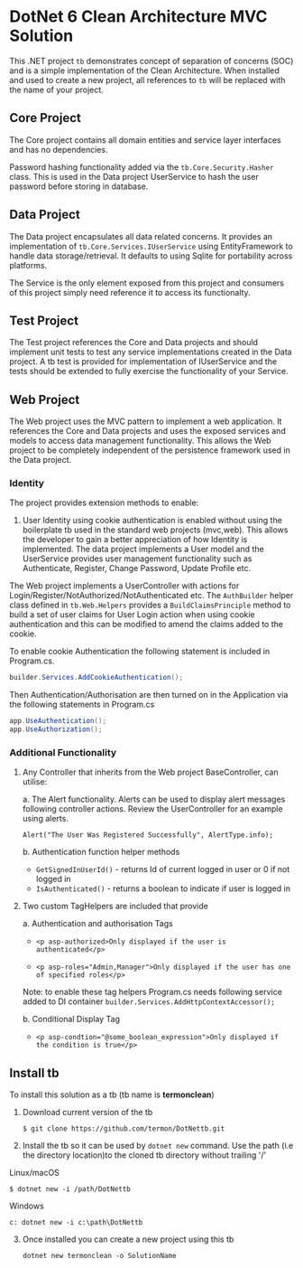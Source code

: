 
DotNet 6 Clean Architecture MVC Solution
========================================

This .NET project `tb` demonstrates concept of separation of concerns (SOC) and is a simple implementation of the Clean Architecture. When installed and used to create a new project, all references to ```tb``` will be replaced with the name of your project.

## Core Project

The Core project contains all domain entities and service layer interfaces and has no dependencies.

Password hashing functionality added via the ```tb.Core.Security.Hasher``` class. This is used in the Data project UserService to hash the user password before storing in database.

## Data Project

The Data project encapsulates all data related concerns. It provides an implementation of ```tb.Core.Services.IUserService``` using EntityFramework to handle data storage/retrieval. It defaults to using Sqlite for portability across platforms.

The Service is the only element exposed from this project and consumers of this project simply need reference it to access its functionalty.

## Test Project

The Test project references the Core and Data projects and should implement unit tests to test any service implementations created in the Data project. A tb test is provided for implementation of IUserService and the tests should be extended to fully exercise the functionality of your Service.

## Web Project

The Web project uses the MVC pattern to implement a web application. It references the Core and Data projects and uses the exposed services and models to access data management functionality. This allows the Web project to be completely independent of the persistence framework used in the Data project.

### Identity

The project provides extension methods to enable:

1. User Identity using cookie authentication is enabled without using the boilerplate tb used in the standard web projects (mvc,web). This allows the developer to gain a better appreciation of how Identity is implemented. The data project implements a User model and the UserService provides user management functionality such as Authenticate, Register, Change Password, Update Profile etc.

The Web project implements a UserController with actions for Login/Register/NotAuthorized/NotAuthenticated etc. The ```AuthBuilder``` helper class defined in ```tb.Web.Helpers``` provides a ```BuildClaimsPrinciple``` method to build a set of user claims for User Login action when using cookie authentication and this can be modified to amend the claims added to the cookie.

To enable cookie Authentication the following statement is included in Program.cs.

```c#
builder.Services.AddCookieAuthentication();
```

Then Authentication/Authorisation are then turned on in the Application via the following statements in Program.cs

```c#
app.UseAuthentication();
app.UseAuthorization();
```

### Additional Functionality

1. Any Controller that inherits from the Web project BaseController, can utilise:

    a. The Alert functionality. Alerts can be used to display alert messages following controller actions. Review the UserController for an example using alerts.

    ```Alert("The User Was Registered Successfully", AlertType.info);```

    b. Authentication function helper methods
    * ```GetSignedInUserId()``` - returns Id of current logged in user or 0 if not logged in
    * ```IsAuthenticated()``` - returns a boolean to indicate if user is logged in

2. Two custom TagHelpers are included that provide

    a. Authentication and authorisation Tags

    * ```<p asp-authorized>Only displayed if the user is authenticated</p>```

    * ```<p asp-roles="Admin,Manager">Only displayed if the user has one of specified roles</p>```

    Note: to enable these tag helpers Program.cs needs following service added to DI container
    ```builder.Services.AddHttpContextAccessor();```

    b. Conditional Display Tag

    * ```<p asp-condtion="@some_boolean_expression">Only displayed if the condition is true</p>```

## Install tb

To install this solution as a tb (tb name is **termonclean**)

1. Download current version of the tb

    ```$ git clone https://github.com/termon/DotNettb.git```

2. Install the tb so it can be used by ```dotnet new``` command. Use the path (i.e the directory location)to the cloned tb directory without trailing '/'

Linux/macOS

```$ dotnet new -i /path/DotNettb```

Windows

```c: dotnet new -i c:\path\DotNettb```

3. Once installed you can create a new project using this tb

    ```dotnet new termonclean -o SolutionName```
